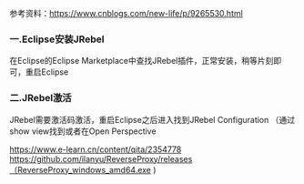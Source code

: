 参考资料：https://www.cnblogs.com/new-life/p/9265530.html

### 一.Eclipse安装JRebel
在Eclipse的Eclipse Marketplace中查找JRebel插件，正常安装，稍等片刻即可，重启Eclipse

### 二.JRebel激活
JRebel需要激活码激活，重启Eclipse之后进入找到JRebel Configuration （通过show view找到或者在Open Perspective

https://www.e-learn.cn/content/qita/2354778
https://github.com/ilanyu/ReverseProxy/releases（ReverseProxy_windows_amd64.exe
)

